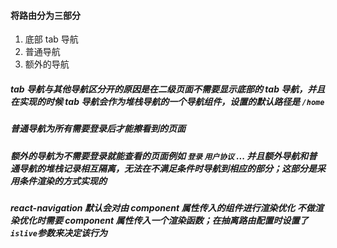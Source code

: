 #### 将路由分为三部分

1. 底部 tab 导航
2. 普通导航
3. 额外的导航

##### tab 导航与其他导航区分开的原因是在二级页面不需要显示底部的 tab 导航，并且在实现的时候 tab 导航会作为堆栈导航的一个导航组件，设置的默认路径是 `/home`

##### 普通导航为所有需要登录后才能擦看到的页面

##### 额外的导航为不需要登录就能查看的页面例如 `登录` `用户协议` ... 并且额外导航和普通导航的堆栈记录相互隔离，无法在不满足条件时导航到相应的部分；这部分是采用条件渲染的方式实现的

##### react-navigation 默认会对由 component 属性传入的组件进行渲染优化 不做渲染优化时需要 component 属性传入一个渲染函数；在抽离路由配置时设置了 `islive`参数来决定该行为
